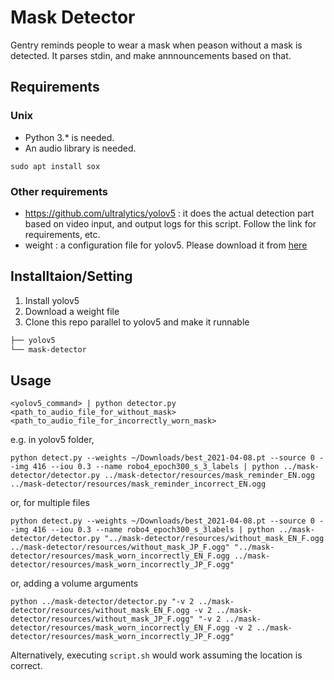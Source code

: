 # Mask Detector
Gentry reminds people to wear a mask when peason without a mask is detected.
It parses stdin, and make annnouncements based on that.

## Requirements
### Unix

- Python 3.* is needed.
- An audio library is needed.

```
sudo apt install sox
```

### Other requirements

- https://github.com/ultralytics/yolov5 : it does the actual detection part based on video input, and output logs for this script. Follow the link for requirements, etc.
- weight : a configuration file for yolov5. Please download it from [here](https://drive.google.com/file/d/12qNSd6LhdayQVg8pULacW-v4z9ICO3j-/view?usp=sharing)

## Installtaion/Setting

1. Install yolov5
2. Download a weight file
3. Clone this repo parallel to yolov5 and make it runnable

```bash
├── yolov5
└── mask-detector
```

## Usage

```
<yolov5_command> | python detector.py <path_to_audio_file_for_without_mask> <path_to_audio_file_for_incorrectly_worn_mask>
```

e.g. in yolov5 folder,
```
python detect.py --weights ~/Downloads/best_2021-04-08.pt --source 0 --img 416 --iou 0.3 --name robo4_epoch300_s_3_labels | python ../mask-detector/detector.py ../mask-detector/resources/mask_reminder_EN.ogg ../mask-detector/resources/mask_reminder_incorrect_EN.ogg

```

or, for multiple files

```
python detect.py --weights ~/Downloads/best_2021-04-08.pt --source 0 --img 416 --iou 0.3 --name robo4_epoch300_s_3labels | python ../mask-detector/detector.py "../mask-detector/resources/without_mask_EN_F.ogg ../mask-detector/resources/without_mask_JP_F.ogg" "../mask-detector/resources/mask_worn_incorrectly_EN_F.ogg ../mask-detector/resources/mask_worn_incorrectly_JP_F.ogg"
```

or, adding a volume arguments

```
python ../mask-detector/detector.py "-v 2 ../mask-detector/resources/without_mask_EN_F.ogg -v 2 ../mask-detector/resources/without_mask_JP_F.ogg" "-v 2 ../mask-detector/resources/mask_worn_incorrectly_EN_F.ogg -v 2 ../mask-detector/resources/mask_worn_incorrectly_JP_F.ogg" 
```


Alternatively, executing `script.sh` would work assuming the location is correct.